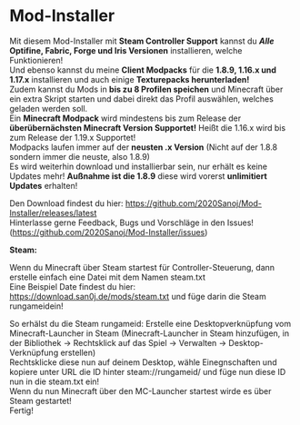 # Mod-Installer
Mit diesem Mod-Installer mit **Steam Controller Support** kannst du **_Alle_ Optifine, Fabric, Forge und Iris Versionen** installieren, welche Funktionieren!<br/>
Und ebenso kannst du meine **Client Modpacks** für die **1.8.9, 1.16.x und 1.17.x** installieren und auch einige **Texturepacks herunterladen!** <br/>
Zudem kannst du Mods in **bis zu 8 Profilen speichen** und Minecraft über ein extra Skript starten und dabei direkt das Profil auswählen, welches geladen werden soll.<br/>
Ein **Minecraft Modpack** wird mindestens bis zum Release der **überübernächsten Minecraft Version Supportet!** Heißt die 1.16.x wird bis zum Release der 1.19.x Supportet!<br/>
Modpacks laufen immer auf der **neusten .x Version** (Nicht auf der 1.8.8 sondern immer die neuste, also 1.8.9)<br/>
Es wird weiterhin download und installierbar sein, nur erhält es keine Updates mehr! **Außnahme ist die 1.8.9** diese wird vorerst **unlimitiert Updates** erhalten!<br/>

Den Download findest du hier: https://github.com/2020Sanoj/Mod-Installer/releases/latest<br/>
Hinterlasse gerne Feedback, Bugs und Vorschläge in den Issues! (https://github.com/2020Sanoj/Mod-Installer/issues)

**Steam:**

Wenn du Minecraft über Steam startest für Controller-Steuerung, dann erstelle einfach eine Datei mit dem Namen steam.txt<br/>
Eine Beispiel Date findest du hier: https://download.san0j.de/mods/steam.txt und füge darin die Steam rungameidein!

So erhälst du die Steam rungameid:
Erstelle eine Desktopverknüpfung vom Minecraft-Launcher in Steam (Minecraft-Launcher in Steam hinzufügen, in der Bibliothek -> Rechtsklick auf das Spiel -> Verwalten -> Desktop-Verknüpfung erstellen)<br/>
Rechtsklicke diese nun auf deinem Desktop, wähle Einegnschaften und kopiere unter URL die ID hinter steam://rungameid/ und füge nun diese ID nun in die steam.txt ein!<br/>
Wenn du nun Minecraft über den MC-Launcher startest wirde es über Steam gestartet!<br/>
Fertig!
